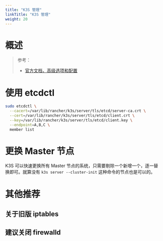 ```yaml
---
title: "K3S 管理"
linkTitle: "K3S 管理"
weight: 20
---
```


# 概述

> 参考：
> 
> - [官方文档，高级选项和配置](https://docs.k3s.io/zh/advanced)

# 使用 etcdctl

```bash
sudo etcdctl \
  --cacert=/var/lib/rancher/k3s/server/tls/etcd/server-ca.crt \
  --cert=/var/lib/rancher/k3s/server/tls/etcd/client.crt \
  --key=/var/lib/rancher/k3s/server/tls/etcd/client.key \
  --endpoint=A,B,C \
  member list
```

# 更换 Master 节点

K3S 可以快速更换所有 Master 节点的系统，只需要剔除一个新增一个，逐一替换即可。就算没有 `k3s server --cluster-init` 这种命令的节点也是可以的。

# 其他推荐

## 关于旧版 iptables

## 建议关闭 firewalld